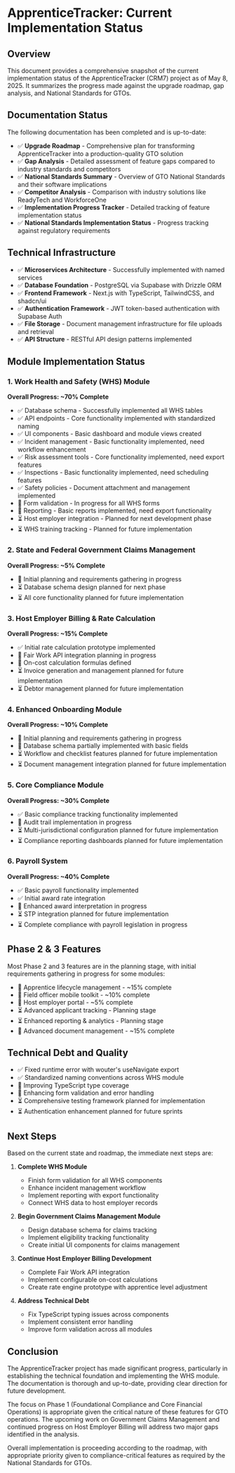 # ApprenticeTracker: Current Implementation Status

## Overview

This document provides a comprehensive snapshot of the current implementation status of the ApprenticeTracker (CRM7) project as of May 8, 2025. It summarizes the progress made against the upgrade roadmap, gap analysis, and National Standards for GTOs.

## Documentation Status

The following documentation has been completed and is up-to-date:

- ✅ **Upgrade Roadmap** - Comprehensive plan for transforming ApprenticeTracker into a production-quality GTO solution
- ✅ **Gap Analysis** - Detailed assessment of feature gaps compared to industry standards and competitors
- ✅ **National Standards Summary** - Overview of GTO National Standards and their software implications
- ✅ **Competitor Analysis** - Comparison with industry solutions like ReadyTech and WorkforceOne
- ✅ **Implementation Progress Tracker** - Detailed tracking of feature implementation status
- ✅ **National Standards Implementation Status** - Progress tracking against regulatory requirements

## Technical Infrastructure

- ✅ **Microservices Architecture** - Successfully implemented with named services 
- ✅ **Database Foundation** - PostgreSQL via Supabase with Drizzle ORM
- ✅ **Frontend Framework** - Next.js with TypeScript, TailwindCSS, and shadcn/ui 
- ✅ **Authentication Framework** - JWT token-based authentication with Supabase Auth
- ✅ **File Storage** - Document management infrastructure for file uploads and retrieval
- ✅ **API Structure** - RESTful API design patterns implemented

## Module Implementation Status

### 1. Work Health and Safety (WHS) Module

**Overall Progress: ~70% Complete**

- ✅ Database schema - Successfully implemented all WHS tables
- ✅ API endpoints - Core functionality implemented with standardized naming
- ✅ UI components - Basic dashboard and module views created
- ✅ Incident management - Basic functionality implemented, need workflow enhancement
- ✅ Risk assessment tools - Core functionality implemented, need export features
- ✅ Inspections - Basic functionality implemented, need scheduling features
- ✅ Safety policies - Document attachment and management implemented
- 🔄 Form validation - In progress for all WHS forms
- 🔄 Reporting - Basic reports implemented, need export functionality
- ⏳ Host employer integration - Planned for next development phase
- ⏳ WHS training tracking - Planned for future implementation

### 2. State and Federal Government Claims Management

**Overall Progress: ~5% Complete**

- 🔄 Initial planning and requirements gathering in progress
- ⏳ Database schema design planned for next phase
- ⏳ All core functionality planned for future implementation

### 3. Host Employer Billing & Rate Calculation

**Overall Progress: ~15% Complete**

- ✅ Initial rate calculation prototype implemented
- 🔄 Fair Work API integration planning in progress
- 🔄 On-cost calculation formulas defined
- ⏳ Invoice generation and management planned for future implementation
- ⏳ Debtor management planned for future implementation

### 4. Enhanced Onboarding Module

**Overall Progress: ~10% Complete**

- 🔄 Initial planning and requirements gathering in progress
- 🔄 Database schema partially implemented with basic fields
- ⏳ Workflow and checklist features planned for future implementation
- ⏳ Document management integration planned for future implementation

### 5. Core Compliance Module

**Overall Progress: ~30% Complete**

- ✅ Basic compliance tracking functionality implemented
- 🔄 Audit trail implementation in progress
- ⏳ Multi-jurisdictional configuration planned for future implementation
- ⏳ Compliance reporting dashboards planned for future implementation

### 6. Payroll System

**Overall Progress: ~40% Complete**

- ✅ Basic payroll functionality implemented
- ✅ Initial award rate integration
- 🔄 Enhanced award interpretation in progress
- ⏳ STP integration planned for future implementation
- ⏳ Complete compliance with payroll legislation in progress

## Phase 2 & 3 Features

Most Phase 2 and 3 features are in the planning stage, with initial requirements gathering in progress for some modules:

- 🔄 Apprentice lifecycle management - ~15% complete
- 🔄 Field officer mobile toolkit - ~10% complete
- 🔄 Host employer portal - ~5% complete
- ⏳ Advanced applicant tracking - Planning stage
- ⏳ Enhanced reporting & analytics - Planning stage
- 🔄 Advanced document management - ~15% complete

## Technical Debt and Quality

- ✅ Fixed runtime error with wouter's useNavigate export
- ✅ Standardized naming conventions across WHS module
- 🔄 Improving TypeScript type coverage
- 🔄 Enhancing form validation and error handling
- ⏳ Comprehensive testing framework planned for implementation
- ⏳ Authentication enhancement planned for future sprints

## Next Steps

Based on the current state and roadmap, the immediate next steps are:

1. **Complete WHS Module**
   - Finish form validation for all WHS components
   - Enhance incident management workflow
   - Implement reporting with export functionality
   - Connect WHS data to host employer records

2. **Begin Government Claims Management Module**
   - Design database schema for claims tracking
   - Implement eligibility tracking functionality
   - Create initial UI components for claims management

3. **Continue Host Employer Billing Development**
   - Complete Fair Work API integration
   - Implement configurable on-cost calculations
   - Create rate engine prototype with apprentice level adjustment

4. **Address Technical Debt**
   - Fix TypeScript typing issues across components
   - Implement consistent error handling
   - Improve form validation across all modules

## Conclusion

The ApprenticeTracker project has made significant progress, particularly in establishing the technical foundation and implementing the WHS module. The documentation is thorough and up-to-date, providing clear direction for future development. 

The focus on Phase 1 (Foundational Compliance and Core Financial Operations) is appropriate given the critical nature of these features for GTO operations. The upcoming work on Government Claims Management and continued progress on Host Employer Billing will address two major gaps identified in the analysis.

Overall implementation is proceeding according to the roadmap, with appropriate priority given to compliance-critical features as required by the National Standards for GTOs.